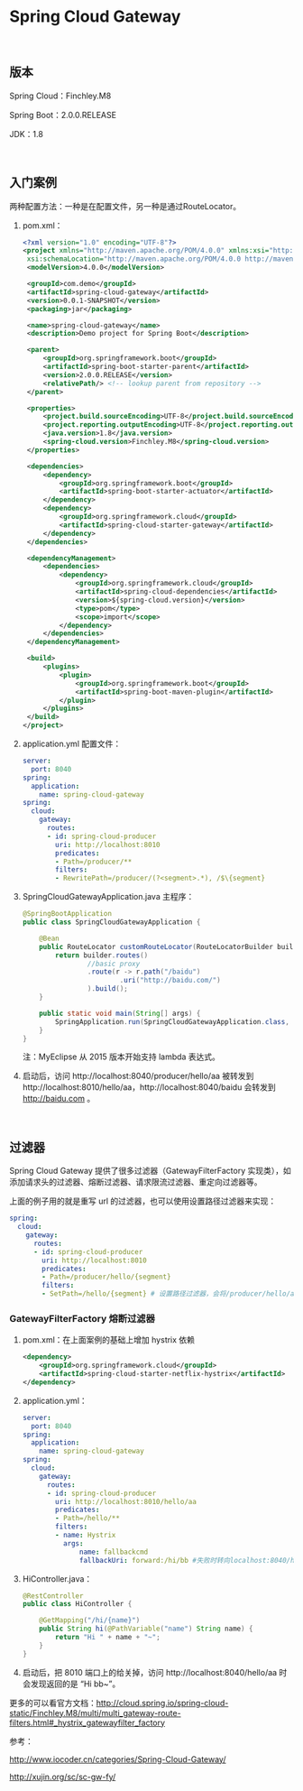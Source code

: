 # Spring Cloud Gateway

​    

## 版本

Spring Cloud：Finchley.M8

Spring Boot：2.0.0.RELEASE

JDK：1.8

​    

## 入门案例

两种配置方法：一种是在配置文件，另一种是通过RouteLocator。

1. pom.xml：

   ```xml
   <?xml version="1.0" encoding="UTF-8"?>
   <project xmlns="http://maven.apache.org/POM/4.0.0" xmlns:xsi="http://www.w3.org/2001/XMLSchema-instance"
   	xsi:schemaLocation="http://maven.apache.org/POM/4.0.0 http://maven.apache.org/xsd/maven-4.0.0.xsd">
   	<modelVersion>4.0.0</modelVersion>

   	<groupId>com.demo</groupId>
   	<artifactId>spring-cloud-gateway</artifactId>
   	<version>0.0.1-SNAPSHOT</version>
   	<packaging>jar</packaging>

   	<name>spring-cloud-gateway</name>
   	<description>Demo project for Spring Boot</description>

   	<parent>
   		<groupId>org.springframework.boot</groupId>
   		<artifactId>spring-boot-starter-parent</artifactId>
   		<version>2.0.0.RELEASE</version>
   		<relativePath/> <!-- lookup parent from repository -->
   	</parent>

   	<properties>
   		<project.build.sourceEncoding>UTF-8</project.build.sourceEncoding>
   		<project.reporting.outputEncoding>UTF-8</project.reporting.outputEncoding>
   		<java.version>1.8</java.version>
   		<spring-cloud.version>Finchley.M8</spring-cloud.version>
   	</properties>

   	<dependencies>
   		<dependency>
   			<groupId>org.springframework.boot</groupId>
   			<artifactId>spring-boot-starter-actuator</artifactId>
   		</dependency>
   		<dependency>
   			<groupId>org.springframework.cloud</groupId>
   			<artifactId>spring-cloud-starter-gateway</artifactId>
   		</dependency>
   	</dependencies>

   	<dependencyManagement>
   		<dependencies>
   			<dependency>
   				<groupId>org.springframework.cloud</groupId>
   				<artifactId>spring-cloud-dependencies</artifactId>
   				<version>${spring-cloud.version}</version>
   				<type>pom</type>
   				<scope>import</scope>
   			</dependency>
   		</dependencies>
   	</dependencyManagement>

   	<build>
   		<plugins>
   			<plugin>
   				<groupId>org.springframework.boot</groupId>
   				<artifactId>spring-boot-maven-plugin</artifactId>
   			</plugin>
   		</plugins>
   	</build>
   </project>
   ```

2. application.yml 配置文件：

   ```yaml
   server:
     port: 8040
   spring:
     application:
       name: spring-cloud-gateway
   spring:
     cloud:
       gateway:
         routes:
         - id: spring-cloud-producer
           uri: http://localhost:8010
           predicates:
           - Path=/producer/**
           filters:
           - RewritePath=/producer/(?<segment>.*), /$\{segment}
   ```

3. SpringCloudGatewayApplication.java 主程序：

   ```java
   @SpringBootApplication
   public class SpringCloudGatewayApplication {

       @Bean
       public RouteLocator customRouteLocator(RouteLocatorBuilder builder) {
           return builder.routes()
                   //basic proxy
                   .route(r -> r.path("/baidu")
                           .uri("http://baidu.com/")
                   ).build();
       }

       public static void main(String[] args) {
           SpringApplication.run(SpringCloudGatewayApplication.class, args);
       }
   }
   ```

   注：MyEclipse 从 2015 版本开始支持 lambda 表达式。

4. 启动后，访问 http://localhost:8040/producer/hello/aa 被转发到 http://localhost:8010/hello/aa，http://localhost:8040/baidu 会转发到 http://baidu.com 。


​    

## 过滤器

Spring Cloud Gateway 提供了很多过滤器（GatewayFilterFactory 实现类），如添加请求头的过滤器、熔断过滤器、请求限流过滤器、重定向过滤器等。

上面的例子用的就是重写 url 的过滤器，也可以使用设置路径过滤器来实现：

```yaml
spring:
  cloud:
    gateway:
      routes:
      - id: spring-cloud-producer
        uri: http://localhost:8010
        predicates:
        - Path=/producer/hello/{segment}
        filters:
        - SetPath=/hello/{segment} # 设置路径过滤器，会将/producer/hello/a转发为/hello/a
```

### GatewayFilterFactory 熔断过滤器

1. pom.xml：在上面案例的基础上增加 hystrix 依赖

   ```xml
   <dependency>
       <groupId>org.springframework.cloud</groupId>
       <artifactId>spring-cloud-starter-netflix-hystrix</artifactId>
   </dependency>
   ```

2. application.yml：

   ```yaml
   server:
     port: 8040
   spring:
     application:
       name: spring-cloud-gateway
   spring:
     cloud:
       gateway:
         routes:
         - id: spring-cloud-producer
           uri: http://localhost:8010/hello/aa
           predicates:
           - Path=/hello/**
           filters:
           - name: Hystrix
             args:
                 name: fallbackcmd
                 fallbackUri: forward:/hi/bb #失败时转向localhost:8040/hi/bb
   ```

3. HiController.java：

   ```java
   @RestController
   public class HiController {

       @GetMapping("/hi/{name}")
       public String hi(@PathVariable("name") String name) {
           return "Hi " + name + "~";
       }
   }
   ```

4. 启动后，把 8010 端口上的给关掉，访问 http://localhost:8040/hello/aa 时会发现返回的是 “Hi bb~”。

更多的可以看官方文档：http://cloud.spring.io/spring-cloud-static/Finchley.M8/multi/multi_gateway-route-filters.html#_hystrix_gatewayfilter_factory

参考：

http://www.iocoder.cn/categories/Spring-Cloud-Gateway/

http://xujin.org/sc/sc-gw-fy/